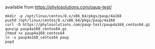 available from https://phylosolutions.com/paup-test/
```
mkdir -p /opt/linux/centos/8.x/x86_64/pkgs/paup/4a168
pushd /opt/linux/centos/8.x/x86_64/pkgs/paup/4a168
curl -O https://phylosolutions.com/paup-test/paup4a168_centos64.gz
gunzip paup4a168_centos64.gz
chmod +x paup4a168_centos64
ln -s paup4a168_centos64 paup
popd
```
